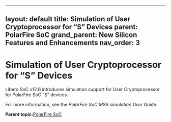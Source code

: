 ﻿
---
layout: default
title: Simulation of User Cryptoprocessor for “S” Devices
parent: PolarFire SoC
grand_parent: New Silicon Features and Enhancements
nav_order: 3
---
# Simulation of User Cryptoprocessor for “S” Devices

Libero SoC v12.6 introduces simulation support for User Cryptoprocessor for PolarFire SoC “S” devices.



For more information, see the *PolarFire SoC MSS simulation User Guide*.

**Parent topic:**[PolarFire SoC](GUID-01242F39-2030-4BC9-A2F4-EA1744E85B84.md)

